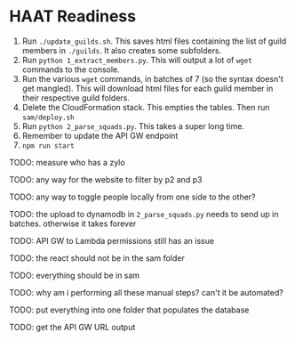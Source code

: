 # HAAT Readiness

1. Run `./update_guilds.sh`. This saves html files containing the list of guild members in `./guilds`. It also creates some subfolders.
1. Run `python 1_extract_members.py`. This will output a lot of `wget` commands to the console.
1. Run the various `wget` commands, in batches of 7 (so the syntax doesn't get mangled). This will download html files for each guild member in their respective guild folders.
1. Delete the CloudFormation stack. This empties the tables. Then run `sam/deploy.sh`
1. Run `python 2_parse_squads.py`. This takes a super long time.
1. Remember to update the API GW endpoint
1. `npm run start`

TODO: measure who has a zylo

TODO: any way for the website to filter by p2 and p3

TODO: any way to toggle people locally from one side to the other?

TODO: the upload to dynamodb in `2_parse_squads.py` needs to send up in batches. otherwise it takes forever

TODO: API GW to Lambda permissions still has an issue

TODO: the react should not be in the sam folder

TODO: everything should be in sam

TODO: why am i performing all these manual steps? can't it be automated?

TODO: put everything into one folder that populates the database

TODO: get the API GW URL output

